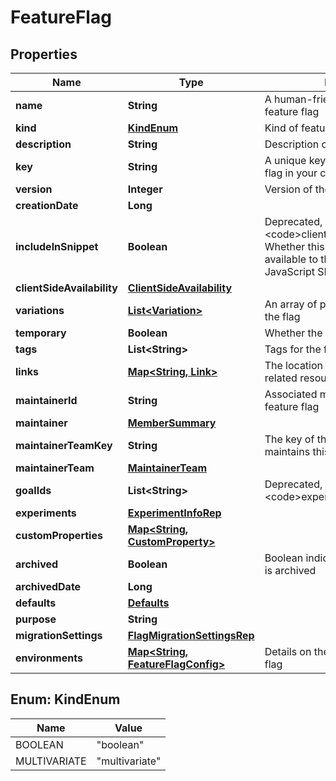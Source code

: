 

# FeatureFlag


## Properties

| Name | Type | Description | Notes |
|------------ | ------------- | ------------- | -------------|
|**name** | **String** | A human-friendly name for the feature flag |  |
|**kind** | [**KindEnum**](#KindEnum) | Kind of feature flag |  |
|**description** | **String** | Description of the feature flag |  [optional] |
|**key** | **String** | A unique key used to reference the flag in your code |  |
|**version** | **Integer** | Version of the feature flag |  |
|**creationDate** | **Long** |  |  |
|**includeInSnippet** | **Boolean** | Deprecated, use &lt;code&gt;clientSideAvailability&lt;/code&gt;. Whether this flag should be made available to the client-side JavaScript SDK |  [optional] |
|**clientSideAvailability** | [**ClientSideAvailability**](ClientSideAvailability.md) |  |  [optional] |
|**variations** | [**List&lt;Variation&gt;**](Variation.md) | An array of possible variations for the flag |  |
|**temporary** | **Boolean** | Whether the flag is a temporary flag |  |
|**tags** | **List&lt;String&gt;** | Tags for the feature flag |  |
|**links** | [**Map&lt;String, Link&gt;**](Link.md) | The location and content type of related resources |  |
|**maintainerId** | **String** | Associated maintainerId for the feature flag |  [optional] |
|**maintainer** | [**MemberSummary**](MemberSummary.md) |  |  [optional] |
|**maintainerTeamKey** | **String** | The key of the associated team that maintains this feature flag |  [optional] |
|**maintainerTeam** | [**MaintainerTeam**](MaintainerTeam.md) |  |  [optional] |
|**goalIds** | **List&lt;String&gt;** | Deprecated, use &lt;code&gt;experiments&lt;/code&gt; instead |  [optional] |
|**experiments** | [**ExperimentInfoRep**](ExperimentInfoRep.md) |  |  |
|**customProperties** | [**Map&lt;String, CustomProperty&gt;**](CustomProperty.md) |  |  |
|**archived** | **Boolean** | Boolean indicating if the feature flag is archived |  |
|**archivedDate** | **Long** |  |  [optional] |
|**defaults** | [**Defaults**](Defaults.md) |  |  [optional] |
|**purpose** | **String** |  |  [optional] |
|**migrationSettings** | [**FlagMigrationSettingsRep**](FlagMigrationSettingsRep.md) |  |  [optional] |
|**environments** | [**Map&lt;String, FeatureFlagConfig&gt;**](FeatureFlagConfig.md) | Details on the environments for this flag |  |



## Enum: KindEnum

| Name | Value |
|---- | -----|
| BOOLEAN | &quot;boolean&quot; |
| MULTIVARIATE | &quot;multivariate&quot; |



